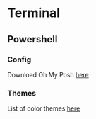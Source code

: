 # Terminal

## Powershell

### Config

Download Oh My Posh [here]("https://github.com/JanDeDobbeleer/oh-my-posh")

### Themes

List of color themes [here]("https://atomcorp.github.io/themes/")
